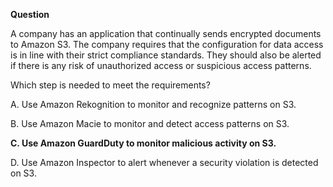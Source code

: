 **Question**

A company has an application that continually sends encrypted documents to Amazon S3. The company requires that the configuration for data access is in line with their strict compliance standards. They should also be alerted if there is any risk of unauthorized access or suspicious access patterns.

Which step is needed to meet the requirements?

A. Use Amazon Rekognition to monitor and recognize patterns on S3.

B. Use Amazon Macie to monitor and detect access patterns on S3.

**C. Use Amazon GuardDuty to monitor malicious activity on S3.**

D. Use Amazon Inspector to alert whenever a security violation is detected on S3.